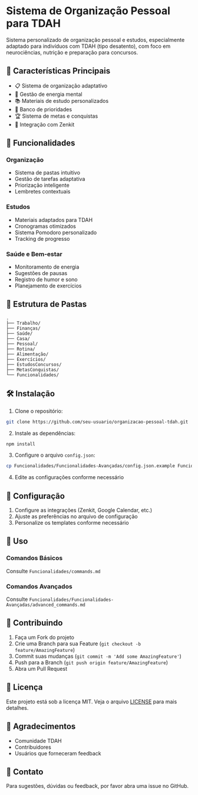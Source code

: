 # Sistema de Organização Pessoal para TDAH

Sistema personalizado de organização pessoal e estudos, especialmente adaptado para indivíduos com TDAH (tipo desatento), com foco em neurociências, nutrição e preparação para concursos.

## 🌟 Características Principais

- 📋 Sistema de organização adaptativo
- 🧠 Gestão de energia mental
- 📚 Materiais de estudo personalizados
- 🎯 Banco de prioridades
- 🏆 Sistema de metas e conquistas
- 🔄 Integração com Zenkit

## 🚀 Funcionalidades

### Organização
- Sistema de pastas intuitivo
- Gestão de tarefas adaptativa
- Priorização inteligente
- Lembretes contextuais

### Estudos
- Materiais adaptados para TDAH
- Cronogramas otimizados
- Sistema Pomodoro personalizado
- Tracking de progresso

### Saúde e Bem-estar
- Monitoramento de energia
- Sugestões de pausas
- Registro de humor e sono
- Planejamento de exercícios

## 📁 Estrutura de Pastas

```
.
├── Trabalho/
├── Finanças/
├── Saúde/
├── Casa/
├── Pessoal/
├── Rotina/
├── Alimentação/
├── Exercícios/
├── EstudosConcursos/
├── MetasConquistas/
└── Funcionalidades/
```

## 🛠️ Instalação

1. Clone o repositório:
```bash
git clone https://github.com/seu-usuario/organizacao-pessoal-tdah.git
```

2. Instale as dependências:
```bash
npm install
```

3. Configure o arquivo `config.json`:
```bash
cp Funcionalidades/Funcionalidades-Avançadas/config.json.example Funcionalidades/Funcionalidades-Avançadas/config.json
```

4. Edite as configurações conforme necessário

## 🔧 Configuração

1. Configure as integrações (Zenkit, Google Calendar, etc.)
2. Ajuste as preferências no arquivo de configuração
3. Personalize os templates conforme necessário

## 📖 Uso

### Comandos Básicos
Consulte `Funcionalidades/commands.md`

### Comandos Avançados
Consulte `Funcionalidades/Funcionalidades-Avançadas/advanced_commands.md`

## 🤝 Contribuindo

1. Faça um Fork do projeto
2. Crie uma Branch para sua Feature (`git checkout -b feature/AmazingFeature`)
3. Commit suas mudanças (`git commit -m 'Add some AmazingFeature'`)
4. Push para a Branch (`git push origin feature/AmazingFeature`)
5. Abra um Pull Request

## 📝 Licença

Este projeto está sob a licença MIT. Veja o arquivo [LICENSE](LICENSE) para mais detalhes.

## 🙏 Agradecimentos

- Comunidade TDAH
- Contribuidores
- Usuários que forneceram feedback

## 📧 Contato

Para sugestões, dúvidas ou feedback, por favor abra uma issue no GitHub. 